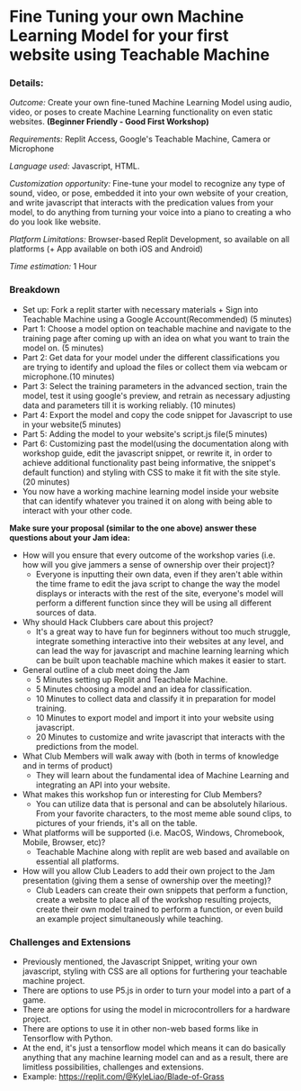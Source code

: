 
# Fine Tuning your own Machine Learning Model for your first website using Teachable Machine

### Details:
_Outcome:_ Create your own fine-tuned Machine Learning Model using audio, video, or poses to create Machine Learning functionality on even static websites. **(Beginner Friendly - Good First Workshop)**

_Requirements:_ Replit Access, Google's Teachable Machine, Camera or Microphone

_Language used:_ Javascript, HTML.

_Customization opportunity:_ Fine-tune your model to recognize any type of sound, video, or pose, embedded it into your own website of your creation, and write javascript that interacts with the predication values from your model, to do anything from turning your voice into a piano to creating a who do you look like website.

_Platform Limitations:_ Browser-based Replit Development, so available on all platforms (+ App available on both iOS and Android)

_Time estimation:_ 1 Hour 

### Breakdown
- Set up: Fork a replit starter with necessary materials + Sign into Teachable Machine using a Google Account(Recommended) (5 minutes)
- Part 1: Choose a model option on teachable machine and navigate to the training page after coming up with an idea on what you want to train the model on. (5 minutes)
- Part 2: Get data for your model under the different classifications you are trying to identify and upload the files or collect them via webcam or microphone.(10 minutes)
- Part 3: Select the training parameters in the advanced section, train the model, test it using google's preview, and retrain as necessary adjusting data and parameters till it is working reliably. (10 minutes)
- Part 4: Export the model and copy the code snippet for Javascript to use in your website(5 minutes)
- Part 5: Adding the model to your website's script.js file(5 minutes)
- Part 6: Customizing past the model(using the documentation along with workshop guide, edit the javascript snippet, or rewrite it, in order to achieve additional functionality past being informative, the snippet's default function) and styling with CSS to make it fit with the site style.(20 minutes)
- You now have a working machine learning model inside your website that can identify whatever you trained it on along with being able to interact with your other code.

**Make sure your proposal (similar to the one above) answer these questions about your Jam idea:**
- How will you ensure that every outcome of the workshop varies (i.e. how will you give jammers a sense of ownership over their project)? 
	- Everyone is inputting their own data, even if they aren't able within the time frame to edit the java script to change the way the model displays or interacts with the rest of the site, everyone's model will perform a different function since they will be using all different sources of data.
- Why should Hack Clubbers care about this project?
	-  It's a great way to have fun for beginners without too much struggle, integrate something interactive into their websites at any level, and can lead the way for javascript and machine learning learning which can be built upon teachable machine which makes it easier to start.
- General outline of a club meet doing the Jam
	-  5 Minutes setting up Replit and Teachable Machine.
	- 5 Minutes choosing a model and an idea for classification.
	- 10 Minutes to collect data and classify it in preparation for model training.
	- 10 Minutes to export model and import it into your website using javascript.
	- 20 Minutes to customize and write javascript that interacts with the predictions from the model.
- What Club Members will walk away with (both in terms of knowledge and in terms of product)
	-  They will learn about the fundamental idea of Machine Learning and integrating an API into your website.
- What makes this workshop fun or interesting for Club Members?
	-  You can utilize data that is personal and can be absolutely hilarious. From your favorite characters, to the most meme able sound clips, to pictures of your friends, it's all on the table.
- What platforms will be supported (i.e. MacOS, Windows, Chromebook, Mobile, Browser, etc)?
	-  Teachable Machine along with replit are web based and available on essential all platforms. 
- How will you allow Club Leaders to add their own project to the Jam presentation (giving them a sense of ownership over the meeting)?
	-  Club Leaders can create their own snippets that perform a function, create a website to place all of the workshop resulting projects, create their own model trained to perform a function, or even build an example project simultaneously while teaching.

### Challenges and Extensions
- Previously mentioned, the Javascript Snippet, writing your own javascript, styling with CSS are all options for furthering your teachable machine project.
- There are options to use P5.js in order to turn your model into a part of a game.
- There are options for using the model in microcontrollers for a hardware project.
- There are options to use it in other non-web based forms like in Tensorflow with Python.
- At the end, it's just a tensorflow model which means it can do basically anything that any machine learning model can and as a result, there are limitless possibilities, challenges and extensions.
- Example: https://replit.com/@KyleLiao/Blade-of-Grass
